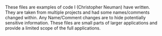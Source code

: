 These files are examples of code I (Christopher Neuman) have written.
They are taken from multiple projects and had some names/comments changed within. Any Name/Comment changes are to hide potentially sensitive information.
These files are small parts of larger applications and provide a limited scope of the full applications.
